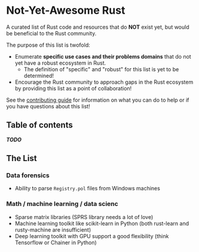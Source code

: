 # Not-Yet-Awesome Rust

A curated list of Rust code and resources that do **NOT** exist yet, but would be beneficial to the Rust community.

The purpose of this list is twofold:

* Enumerate **specific use cases and their problems domains** that do not yet have a robust ecosystem in Rust.
    * The definition of "specific" and "robust" for this list is yet to be determined!
* Encourage the Rust community to approach gaps in the Rust ecosystem by providing this list as a point of collaboration!

See the [contributing guide](CONTRIBUTING.md) for information on what you can do to help or if you have questions about this list!

## Table of contents

***TODO***

## The List

### Data forensics
* Ability to parse `Registry.pol` files from Windows machines

### Math / machine learning / data scienc
* Sparse matrix libraries (SPRS library needs a lot of love)
* Machine learning toolkit like scikit-learn in Python (both rust-learn and rusty-machine are insufficient)
* Deep learning toolkit with GPU support a good flexibility (think Tensorflow or Chainer in Python)
